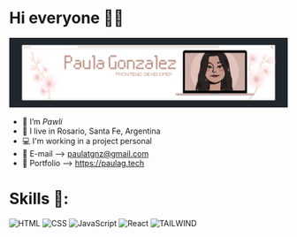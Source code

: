 # Hi everyone 👋🏻

<img src="./img/paulaglogo.png" alt="Paula G" style="max-width:100%;">

- 🌺 I’m *Pawli*
- 📍 I live in Rosario, Santa Fe, Argentina
- 💻 I'm working in a project personal
- 💌 E-mail --> paulatgnz@gmail.com
- 🦋 Portfolio --> https://paulag.tech

# Skills 🦖:
![HTML](https://img.shields.io/badge/-HTML-be9587?style=for-the-badge&logo=HTML5)
![CSS](https://img.shields.io/badge/-CSS-be9587?style=for-the-badge&logo=CSS3&logoColor=1572B6)
![JavaScript](https://img.shields.io/badge/-JavaScript-be9587?style=for-the-badge&logo=javascript)
![React](https://img.shields.io/badge/-React-be9587?style=for-the-badge&logo=react)
![TAILWIND](https://img.shields.io/badge/Tailwind_CSS-be9587?style=for-the-badge&logo=tailwind-css&logoColor=white)
